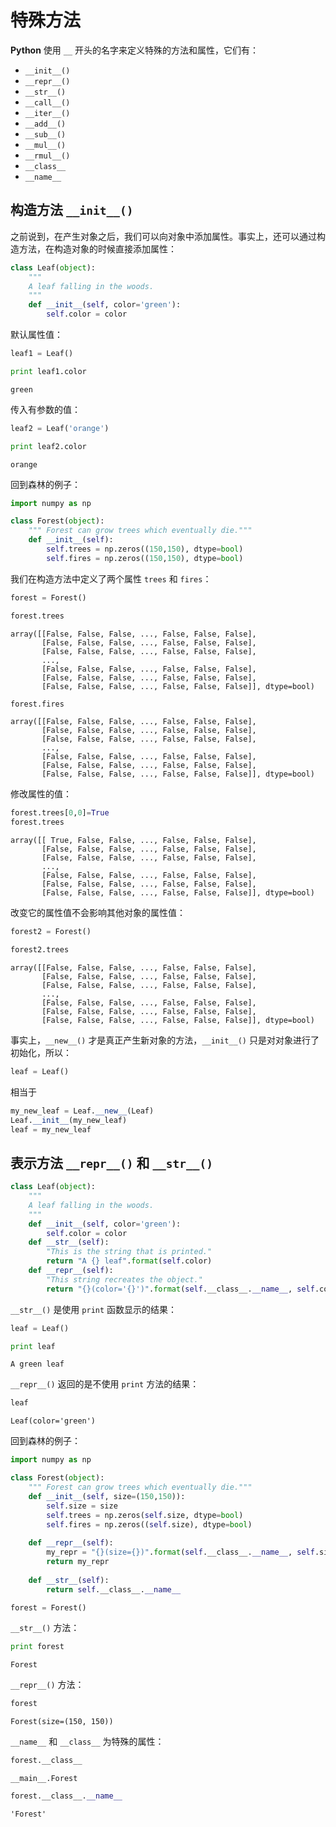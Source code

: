 # 特殊方法

**Python** 使用 `__` 开头的名字来定义特殊的方法和属性，它们有：

- `__init__()`
- `__repr__()`
- `__str__()`
- `__call__()`
- `__iter__()`
- `__add__()`
- `__sub__()`
- `__mul__()`
- `__rmul__()`
- `__class__`
- `__name__`

## 构造方法 `__init__()`

之前说到，在产生对象之后，我们可以向对象中添加属性。事实上，还可以通过构造方法，在构造对象的时候直接添加属性：


```python
class Leaf(object):
    """
    A leaf falling in the woods.
    """
    def __init__(self, color='green'):
        self.color = color
```

默认属性值：


```python
leaf1 = Leaf()

print leaf1.color
```

    green
    

传入有参数的值：


```python
leaf2 = Leaf('orange')

print leaf2.color
```

    orange
    

回到森林的例子：


```python
import numpy as np

class Forest(object):
    """ Forest can grow trees which eventually die."""
    def __init__(self):
        self.trees = np.zeros((150,150), dtype=bool)
        self.fires = np.zeros((150,150), dtype=bool)
```

我们在构造方法中定义了两个属性 `trees` 和 `fires`：


```python
forest = Forest()

forest.trees
```




    array([[False, False, False, ..., False, False, False],
           [False, False, False, ..., False, False, False],
           [False, False, False, ..., False, False, False],
           ..., 
           [False, False, False, ..., False, False, False],
           [False, False, False, ..., False, False, False],
           [False, False, False, ..., False, False, False]], dtype=bool)




```python
forest.fires
```




    array([[False, False, False, ..., False, False, False],
           [False, False, False, ..., False, False, False],
           [False, False, False, ..., False, False, False],
           ..., 
           [False, False, False, ..., False, False, False],
           [False, False, False, ..., False, False, False],
           [False, False, False, ..., False, False, False]], dtype=bool)



修改属性的值：


```python
forest.trees[0,0]=True
forest.trees
```




    array([[ True, False, False, ..., False, False, False],
           [False, False, False, ..., False, False, False],
           [False, False, False, ..., False, False, False],
           ..., 
           [False, False, False, ..., False, False, False],
           [False, False, False, ..., False, False, False],
           [False, False, False, ..., False, False, False]], dtype=bool)



改变它的属性值不会影响其他对象的属性值：


```python
forest2 = Forest()

forest2.trees
```




    array([[False, False, False, ..., False, False, False],
           [False, False, False, ..., False, False, False],
           [False, False, False, ..., False, False, False],
           ..., 
           [False, False, False, ..., False, False, False],
           [False, False, False, ..., False, False, False],
           [False, False, False, ..., False, False, False]], dtype=bool)



事实上，`__new__()` 才是真正产生新对象的方法，`__init__()` 只是对对象进行了初始化，所以：

```python
leaf = Leaf()
```

相当于

```python
my_new_leaf = Leaf.__new__(Leaf)
Leaf.__init__(my_new_leaf)
leaf = my_new_leaf
```

## 表示方法 `__repr__()` 和 `__str__()`


```python
class Leaf(object):
    """
    A leaf falling in the woods.
    """
    def __init__(self, color='green'):
        self.color = color
    def __str__(self):
        "This is the string that is printed."
        return "A {} leaf".format(self.color)
    def __repr__(self):
        "This string recreates the object."
        return "{}(color='{}')".format(self.__class__.__name__, self.color)
```

`__str__()` 是使用 `print` 函数显示的结果：


```python
leaf = Leaf()

print leaf
```

    A green leaf
    

`__repr__()` 返回的是不使用 `print` 方法的结果：


```python
leaf
```




    Leaf(color='green')



回到森林的例子：


```python
import numpy as np

class Forest(object):
    """ Forest can grow trees which eventually die."""
    def __init__(self, size=(150,150)):
        self.size = size
        self.trees = np.zeros(self.size, dtype=bool)
        self.fires = np.zeros((self.size), dtype=bool)
        
    def __repr__(self):
        my_repr = "{}(size={})".format(self.__class__.__name__, self.size)
        return my_repr
    
    def __str__(self):
        return self.__class__.__name__
```


```python
forest = Forest()
```

`__str__()` 方法：


```python
print forest
```

    Forest
    

`__repr__()` 方法：


```python
forest
```




    Forest(size=(150, 150))



`__name__` 和 `__class__` 为特殊的属性：


```python
forest.__class__
```




    __main__.Forest




```python
forest.__class__.__name__
```




    'Forest'


